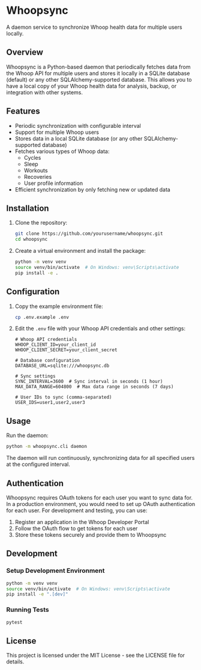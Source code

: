 # Whoopsync

A daemon service to synchronize Whoop health data for multiple users locally.

## Overview

Whoopsync is a Python-based daemon that periodically fetches data from the Whoop API for multiple users and stores it locally in a SQLite database (default) or any other SQLAlchemy-supported database. This allows you to have a local copy of your Whoop health data for analysis, backup, or integration with other systems.

## Features

- Periodic synchronization with configurable interval
- Support for multiple Whoop users
- Stores data in a local SQLite database (or any other SQLAlchemy-supported database)
- Fetches various types of Whoop data:
  - Cycles
  - Sleep
  - Workouts
  - Recoveries
  - User profile information
- Efficient synchronization by only fetching new or updated data

## Installation

1. Clone the repository:
   ```bash
   git clone https://github.com/yourusername/whoopsync.git
   cd whoopsync
   ```

2. Create a virtual environment and install the package:
   ```bash
   python -m venv venv
   source venv/bin/activate  # On Windows: venv\Scripts\activate
   pip install -e .
   ```

## Configuration

1. Copy the example environment file:
   ```bash
   cp .env.example .env
   ```

2. Edit the `.env` file with your Whoop API credentials and other settings:
   ```
   # Whoop API credentials
   WHOOP_CLIENT_ID=your_client_id
   WHOOP_CLIENT_SECRET=your_client_secret
   
   # Database configuration
   DATABASE_URL=sqlite:///whoopsync.db
   
   # Sync settings
   SYNC_INTERVAL=3600  # Sync interval in seconds (1 hour)
   MAX_DATA_RANGE=604800  # Max data range in seconds (7 days)
   
   # User IDs to sync (comma-separated)
   USER_IDS=user1,user2,user3
   ```

## Usage

Run the daemon:
```bash
python -m whoopsync.cli daemon
```

The daemon will run continuously, synchronizing data for all specified users at the configured interval.

## Authentication

Whoopsync requires OAuth tokens for each user you want to sync data for. In a production environment, you would need to set up OAuth authentication for each user. For development and testing, you can use:

1. Register an application in the Whoop Developer Portal
2. Follow the OAuth flow to get tokens for each user
3. Store these tokens securely and provide them to Whoopsync

## Development

### Setup Development Environment

```bash
python -m venv venv
source venv/bin/activate  # On Windows: venv\Scripts\activate
pip install -e ".[dev]"
```

### Running Tests

```bash
pytest
```

## License

This project is licensed under the MIT License - see the LICENSE file for details.

